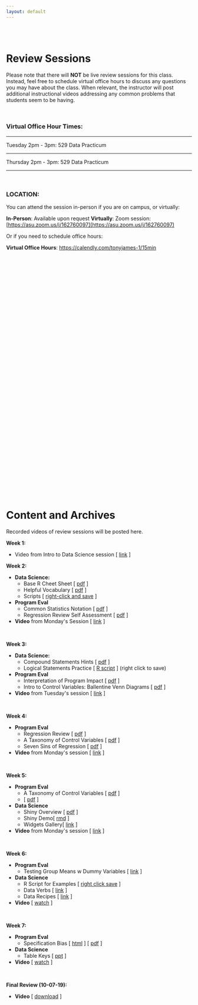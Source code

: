 ```yaml
---
layout: default
---
```


<div class = "uk-container uk-container-small">
  
<br><br>


# Review Sessions

Please note that there will **NOT** be live review sessions for this class.  Instead, feel free to schedule virtual office hours to discuss any questions you may have about the class.  When relevant, the instructor will post additional instructional videos addressing any common problems that students seem to be having. 

<br>


### Virtual Office Hour Times: 

---

Tuesday 2pm - 3pm:  529 Data Practicum

---

Thursday 2pm - 3pm:  529 Data Practicum

---



<br>


### LOCATION: 

You can attend the session in-person if you are on campus, or virtually:

**In-Person**: Available upon request
**Virtually**: Zoom session: [https://asu.zoom.us/j/162760097](https://asu.zoom.us/j/162760097)     

Or if you need to schedule office hours:

**Virtual Office Hours**: 
https://calendly.com/tonyjames-1/15min
<!-- Calendly inline widget begin -->
<div class="calendly-inline-widget" data-url="https://calendly.com/tonyjames-1/15min?hide_event_type_details=1" style="min-width:320px;height:630px;"></div>
<script type="text/javascript" src="https://assets.calendly.com/assets/external/widget.js"></script>
<!-- Calendly inline widget end -->


<br>


# Content and Archives

Recorded videos of review sessions will be posted here. 


**Week 1:**

* Video from Intro to Data Science session [ [link](https://youtu.be/oC1xz97aoYI) ]

**Week 2:**
 
* **Data Science:**
  - Base R Cheet Sheet [ [pdf](https://www.rstudio.com/wp-content/uploads/2016/05/base-r.pdf) ]
  - Helpful Vocabulary [ [pdf](https://github.com/DS4PS/dp4ss-textbook/raw/master/resources/ch-001_handout1_r_vocabulary.pdf) ]
  - Scripts  [ [right-click and save](https://raw.githubusercontent.com/DS4PS/cpp-526-fall-2019/master/review-sessions/week-01.R) ]
* **Program Eval**
  - Common Statistics Notation [ [pdf](https://github.com/DS4PS/cpp-523-fall-2019/raw/master/handouts/Common-Statistics-Notation.pdf) ]
  - Regression Review Self Assessment [ [pdf](https://github.com/DS4PS/cpp-523-fall-2019/raw/master/handouts/Regression-Review-Self-Test.pdf) ]
* **Video** from Monday's Session [ [link](https://youtu.be/uHlRC38Vwxo) ]  

<br>

**Week 3:**
 
* **Data Science:**
  - Compound Statements Hints [ [pdf](https://github.com/DS4PS/cpp-526-fall-2019/raw/master/review-sessions/week-02-logical-statements.pdf) ]  
  - Logical Statements Practice [ [R script](https://raw.githubusercontent.com/DS4PS/cpp-526-fall-2019/master/review-sessions/week-02-logical-statements-practice.R) ]  (right click to save)
* **Program Eval**
  - Interpretation of Program Impact [ [pdf](https://github.com/DS4PS/cpp-526-fall-2019/raw/master/review-sessions/p-05-program-impact.pdf) ]   
  - Intro to Control Variables: Ballentine Venn Diagrams [ [pdf](https://github.com/DS4PS/cpp-526-fall-2019/raw/master/review-sessions/p-06-control-variables.pdf) ]  
* **Video** from Tuesday's session [ [link](https://asu.zoom.us/recording/play/Srhs7u-Q_l9aCq_ZUiZalDk17AUAnFWze4LD4d6uNRSjVtGwMd4WnEoFDNPr9hPO?continueMode=true) ]
  
<br>

**Week 4:**

* **Program Eval**
  - Regression Review [ [pdf](https://github.com/DS4PS/cpp-523-fall-2019/raw/master/handouts/Regression-Review-Self-Test.pdf) ]   
  - A Taxonomy of Control Variables [ [pdf](https://github.com/DS4PS/cpp-523-fall-2019/raw/master/lectures/taxonomy-of-control-variables.pdf) ]  
  - Seven Sins of Regression [ [pdf](https://github.com/DS4PS/cpp-523-fall-2019/raw/master/handouts/Seven-Sins-of-Regression-Analysis.pdf) ]  
* **Video** from Monday's session [ [link](https://asu.zoom.us/recording/play/rKnTnfYCkx387HO-zLvm06aEEaqpvHhSlmpVhE2HfTxhjMXlIvK6AYBJA2U2y1NI?continueMode=true) ]  
  
<br>

**Week 5:**

* **Program Eval** 
  - A Taxonomy of Control Variables [ [pdf](https://github.com/DS4PS/cpp-523-fall-2019/raw/master/lectures/taxonomy-of-control-variables.pdf) ]  
  -  [ [pdf](https://github.com/DS4PS/cpp-523-fall-2019/raw/master/handouts/Seven-Sins-of-Regression-Analysis.pdf) ] 
* **Data Science** 
  - Shiny Overview [ [pdf](https://github.com/DS4PS/cpp-526-fall-2019/raw/master/lectures/shiny-widgets.pdf) ]  
  - Shiny Demo[ [rmd](https://cdn.rawgit.com/DS4PS/Data-Science-Class/53c986f1/TEMPLATES/ShinyWidgetsDemo.Rmd) ] 
  - Widgets Gallery[ [link](https://shiny.rstudio.com/gallery/widget-gallery.html) ]
* **Video** from Monday's session [ [link](https://asu.zoom.us/recording/play/vJMBi-9RB3o7yHGt4Np4-3tU_gt_z9U2r2L4oxTkmJDzpC03-5SZuu_vL-V7VfwU?continueMode=true) ]  
  
<br>

**Week 6:**

* **Program Eval** 
  - Testing Group Means w Dummy Variables [ [link](https://ds4ps.org/cpp-523-fall-2019/lectures/dummy-variables.html) ]  
* **Data Science** 
  - R Script for Examples [ [right click save](https://raw.githubusercontent.com/DS4PS/cpp-526-fall-2019/master/review-sessions/week-05-data-verbs-dplyr.R) ]
  - Data Verbs [ [link](https://ds4ps.org/Data-Science-Class/LECTURES/CH-05-data-verbs.html#1) ] 
  - Data Recipes [ [link](https://ds4ps.org/Data-Science-Class/LECTURES/LECT-07-data-recipes.html#1) ]
* **Video** [ [watch](https://asu.zoom.us/recording/play/pqjPIZ7l0siCsD1dt8qjYONo2HiZh2KVLMZjKqWkAmPcHQjlKInXvE3GrDrGnVV9?continueMode=true) ] 

<br>

**Week 7:**

* **Program Eval** 
  - Specification Bias [ [html](https://ds4ps.org/cpp-523-fall-2019/lectures/specification-bias.html) ] [ [pdf](https://github.com/DS4PS/cpp-523-fall-2019/raw/master/lectures/p-09-specification.pdf) ]    
* **Data Science** 
  - Table Keys [ [ppt](https://www.dropbox.com/s/4b68hlms2wmutz0/RDB-Table-Keys.pptx?dl=1) ]  
* **Video** [ [watch](https://asu.zoom.us/recording/play/5NOam6kCjiTNFL7pHcogxLTYXII_iHD_cIVFcQE_dJIEh84YXBOGVD3qRKm38wWW?continueMode=true) ]
  
<br>

**Final Review (10-07-19):**
 
* **Video** [ [download](https://www.dropbox.com/s/vdwmaj84jw2eztx/zoom_0.mp4?dl=1) ]
  
<br>
<br>

</div>
  
